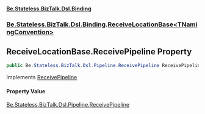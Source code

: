#### [Be.Stateless.BizTalk.Dsl.Binding](README.md 'README')
### [Be.Stateless.BizTalk.Dsl.Binding](Be.Stateless.BizTalk.Dsl.Binding.md 'Be.Stateless.BizTalk.Dsl.Binding').[ReceiveLocationBase&lt;TNamingConvention&gt;](ReceiveLocationBase_TNamingConvention_.md 'Be.Stateless.BizTalk.Dsl.Binding.ReceiveLocationBase<TNamingConvention>')

## ReceiveLocationBase<TNamingConvention>.ReceivePipeline Property

```csharp
public Be.Stateless.BizTalk.Dsl.Pipeline.ReceivePipeline ReceivePipeline { get; set; }
```

Implements [ReceivePipeline](IReceiveLocation_TNamingConvention_.ReceivePipeline.md 'Be.Stateless.BizTalk.Dsl.Binding.IReceiveLocation<TNamingConvention>.ReceivePipeline')

#### Property Value
[Be.Stateless.BizTalk.Dsl.Pipeline.ReceivePipeline](https://docs.microsoft.com/en-us/dotnet/api/Be.Stateless.BizTalk.Dsl.Pipeline.ReceivePipeline 'Be.Stateless.BizTalk.Dsl.Pipeline.ReceivePipeline')
